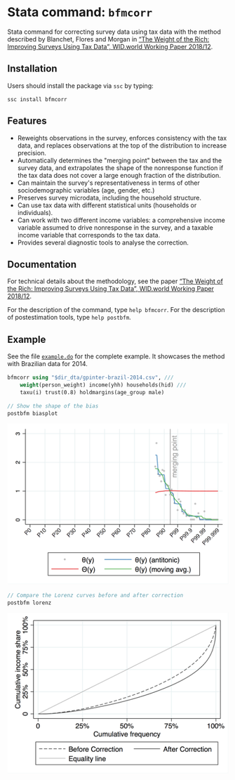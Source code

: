 # Stata command: `bfmcorr`

Stata command for correcting survey data using tax data with the method described by Blanchet, Flores and Morgan in [“The Weight of the Rich: Improving Surveys Using Tax Data”, WID.world Working Paper 2018/12](https://wid.world/document/the-weight-of-the-rich-improving-surveys-using-tax-data-wid-world-working-paper-2018-12/).

## Installation

Users should install the package via `ssc` by typing:

```
ssc install bfmcorr
```

## Features

- Reweights observations in the survey, enforces consistency with the tax data, and replaces observations at the top of the distribution to increase precision.
- Automatically determines the "merging point" between the tax and the survey data, and extrapolates the shape of the nonresponse function if the tax data does not cover a large enough fraction of the distribution.
- Can maintain the survey's representativeness in terms of other sociodemographic variables (age, gender, etc.)
- Preserves survey microdata, including the household structure.
- Can use tax data with different statistical units (households or individuals).
- Can work with two different income variables: a comprehensive income variable assumed to drive nonresponse in the survey, and a taxable income variable that corresponds to the tax data.
- Provides several diagnostic tools to analyse the correction.

## Documentation

For technical details about the methodology, see the paper [“The Weight of the Rich: Improving Surveys Using Tax Data”, WID.world Working Paper 2018/12](https://wid.world/document/the-weight-of-the-rich-improving-surveys-using-tax-data-wid-world-working-paper-2018-12/).

For the description of the command, type `help bfmcorr`. For the description of postestimation tools, type `help postbfm`.

## Example

See the file [`example.do`](example.do) for the complete example. It showcases the method with Brazilian data for 2014.

```stata
bfmcorr using "$dir_dta/gpinter-brazil-2014.csv", ///
	weight(person_weight) income(yhh) households(hid) ///
	taxu(i) trust(0.8) holdmargins(age_group male)
```
```stata
// Show the shape of the bias
postbfm biasplot
```
![Shape of the bias.](biasplot-brazil-2014.png)
```stata
// Compare the Lorenz curves before and after correction
postbfm lorenz
```
![Compare the Lorenz curves.](lorenz-brazil-2014.png)
